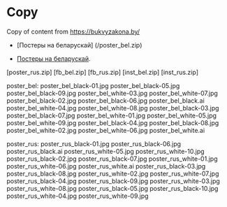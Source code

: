# Copy 
Copy of content from https://bukvyzakona.by/

* [Постеры на беларускай] (/poster_bel.zip)

* [Постеры на беларускай](/poster_bel.zip).   

[poster_rus.zip]
[fb_bel.zip]
[fb_rus.zip]
[inst_bel.zip]
[inst_rus.zip]


poster_bel:
poster_bel_black-01.jpg	poster_bel_black-05.jpg	poster_bel_black-09.jpg	poster_bel_white-03.jpg	poster_bel_white-07.jpg
poster_bel_black-02.jpg	poster_bel_black-06.jpg	poster_bel_black.ai	poster_bel_white-04.jpg	poster_bel_white-08.jpg
poster_bel_black-03.jpg	poster_bel_black-07.jpg	poster_bel_white-01.jpg	poster_bel_white-05.jpg	poster_bel_white-09.jpg
poster_bel_black-04.jpg	poster_bel_black-08.jpg	poster_bel_white-02.jpg	poster_bel_white-06.jpg	poster_bel_white.ai

poster_rus:
poster_rus_black-01.jpg	poster_rus_black-06.jpg	poster_rus_black.ai	poster_rus_white-05.jpg	poster_rus_white-10.jpg
poster_rus_black-02.jpg	poster_rus_black-07.jpg	poster_rus_white-01.jpg	poster_rus_white-06.jpg	poster_rus_white.ai
poster_rus_black-03.jpg	poster_rus_black-08.jpg	poster_rus_white-02.jpg	poster_rus_white-07.jpg
poster_rus_black-04.jpg	poster_rus_black-09.jpg	poster_rus_white-03.jpg	poster_rus_white-08.jpg
poster_rus_black-05.jpg	poster_rus_black-10.jpg	poster_rus_white-04.jpg	poster_rus_white-09.jpg
